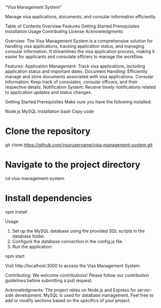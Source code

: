 "Visa Management System"

Manage visa applications, documents, and consular information efficiently.

Table of Contents
Overview
Features
Getting Started
Prerequisites
Installation
Usage
Contributing
License
Acknowledgments

Overview:
The Visa Management System is a comprehensive solution for handling visa applications, tracking application status, and managing consular information. It streamlines the visa application process, making it easier for applicants and consulate officers to manage the workflow.

Features:
Application Management: Track visa applications, including application status and important dates.
Document Handling: Efficiently manage and store documents associated with visa applications.
Consular Information: Keep track of consulates, consular officers, and their respective details.
Notification System: Receive timely notifications related to application updates and status changes.


Getting Started
Prerequisites
Make sure you have the following installed:

Node.js
MySQL
Installation
bash
Copy code
# Clone the repository
git clone https://github.com/yourusername/visa-management-system.git

# Navigate to the project directory
cd visa-management-system

# Install dependencies
npm install

Usage:
1. Set up the MySQL database using the provided SQL scripts in the database folder.
2. Configure the database connection in the config.js file.
3. Run the application:

npm start

Visit http://localhost:3000 to access the Visa Management System.

Contributing:
We welcome contributions! Please follow our contribution guidelines before submitting a pull request.


Acknowledgments:
The project relies on Node.js and Express for server-side development.
MySQL is used for database management.
Feel free to add or modify sections based on the specifics of your project.